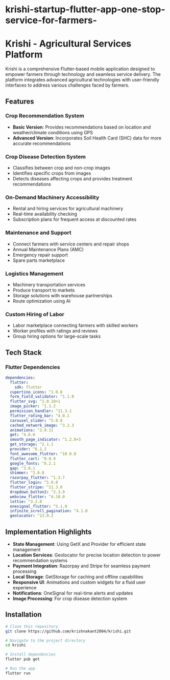 # krishi-startup-flutter-app-one-stop-service-for-farmers-
# Krishi - Agricultural Services Platform

Krishi is a comprehensive Flutter-based mobile application designed to empower farmers through technology and seamless service delivery. The platform integrates advanced agricultural technologies with user-friendly interfaces to address various challenges faced by farmers.

## Features

### Crop Recommendation System
- **Basic Version**: Provides recommendations based on location and weather/climate conditions using GPS
- **Advanced Version**: Incorporates Soil Health Card (SHC) data for more accurate recommendations

### Crop Disease Detection System
- Classifies between crop and non-crop images
- Identifies specific crops from images
- Detects diseases affecting crops and provides treatment recommendations

### On-Demand Machinery Accessibility
- Rental and hiring services for agricultural machinery
- Real-time availability checking
- Subscription plans for frequent access at discounted rates

### Maintenance and Support
- Connect farmers with service centers and repair shops
- Annual Maintenance Plans (AMC)
- Emergency repair support
- Spare parts marketplace

### Logistics Management
- Machinery transportation services
- Produce transport to markets
- Storage solutions with warehouse partnerships
- Route optimization using AI

### Custom Hiring of Labor
- Labor marketplace connecting farmers with skilled workers
- Worker profiles with ratings and reviews
- Group hiring options for large-scale tasks

## Tech Stack

### Flutter Dependencies
```yaml
dependencies:
  flutter:
    sdk: flutter
  cupertino_icons: ^1.0.8
  form_field_validator: ^1.1.0
  flutter_svg: ^2.0.10+1
  image_picker: ^1.1.2
  permission_handler: ^11.3.1
  flutter_rating_bar: ^4.0.1
  carousel_slider: ^5.0.0
  cached_network_image: ^3.2.3
  animations: ^2.0.11
  get: ^4.6.6
  smooth_page_indicator: ^1.2.0+3
  get_storage: ^2.1.1
  provider: ^6.1.2
  font_awesome_flutter: ^10.8.0
  flutter_cart: ^0.0.9
  google_fonts: ^6.2.1
  gap: ^3.0.1
  shimmer: ^3.0.0
  razorpay_flutter: ^1.3.7
  flutter_login: ^5.0.0
  flutter_stripe: ^11.3.0
  dropdown_button2: ^2.3.9
  webview_flutter: ^4.10.0
  lottie: ^3.2.0
  onesignal_flutter: ^5.1.0
  infinite_scroll_pagination: ^4.1.0
  geolocator: ^13.0.2
```

## Implementation Highlights

- **State Management**: Using GetX and Provider for efficient state management
- **Location Services**: Geolocator for precise location detection to power recommendation systems
- **Payment Integration**: Razorpay and Stripe for seamless payment processing
- **Local Storage**: GetStorage for caching and offline capabilities
- **Responsive UI**: Animations and custom widgets for a fluid user experience
- **Notifications**: OneSignal for real-time alerts and updates
- **Image Processing**: For crop disease detection system

## Installation

```bash
# Clone this repository
git clone https://github.com/krishnakant2004/krishi.git

# Navigate to the project directory
cd krishi

# Install dependencies
flutter pub get

# Run the app
flutter run
